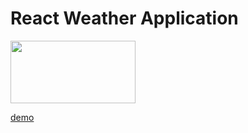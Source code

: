# React Weather Application

<img src="https://farahalh.github.io/react-weather-application/demo.png" width="200" height="100">

[demo](https://lovely-zabaione-d17f7a.netlify.app/)
